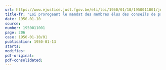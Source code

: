 ```yaml
---
url: https://www.ejustice.just.fgov.be/eli/loi/1950/01/10/1950011001/justel
title-fr: "Loi prorogeant le mandat des membres élus des conseils de prud'hommes"
date: 1950-01-10
source:
number: 1950011001
page: 206
case: 1950-01-10/01
publication: 1950-01-13
starts:
modifies:
pdf-original:
pdf-consolidated:
---
```


